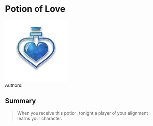 # Potion of Love
<img src="https://raw.githubusercontent.com/yoyosource/BOTC-HomeBrew/master/Potion/Blue/Potion of Love/image.png" alt="drawing" width="200"/>\
Authors: 

## Summary
> When you receive this potion, tonight a player of your alignment learns your character.

